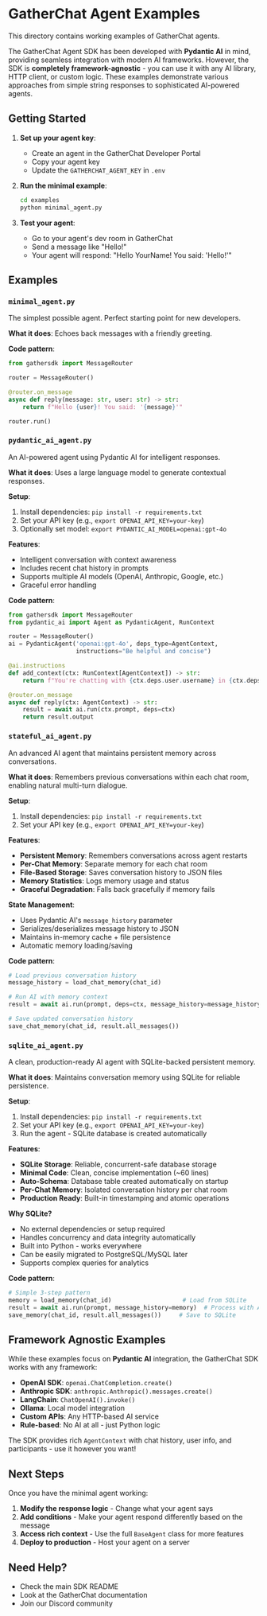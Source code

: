 # GatherChat Agent Examples

This directory contains working examples of GatherChat agents.

The GatherChat Agent SDK has been developed with **Pydantic AI** in mind, providing seamless integration with modern AI frameworks. However, the SDK is **completely framework-agnostic** - you can use it with any AI library, HTTP client, or custom logic. These examples demonstrate various approaches from simple string responses to sophisticated AI-powered agents.

## Getting Started

1. **Set up your agent key**:
   - Create an agent in the GatherChat Developer Portal
   - Copy your agent key
   - Update the `GATHERCHAT_AGENT_KEY` in `.env`

2. **Run the minimal example**:
   ```bash
   cd examples
   python minimal_agent.py
   ```

3. **Test your agent**:
   - Go to your agent's dev room in GatherChat
   - Send a message like "Hello!"
   - Your agent will respond: "Hello YourName! You said: 'Hello!'"

## Examples

### `minimal_agent.py`
The simplest possible agent. Perfect starting point for new developers.

**What it does**: Echoes back messages with a friendly greeting.

**Code pattern**:
```python
from gathersdk import MessageRouter

router = MessageRouter()

@router.on_message
async def reply(message: str, user: str) -> str:
    return f"Hello {user}! You said: '{message}'"

router.run()
```

### `pydantic_ai_agent.py`
An AI-powered agent using Pydantic AI for intelligent responses.

**What it does**: Uses a large language model to generate contextual responses.

**Setup**:
1. Install dependencies: `pip install -r requirements.txt`
2. Set your API key (e.g., `export OPENAI_API_KEY=your-key`)
3. Optionally set model: `export PYDANTIC_AI_MODEL=openai:gpt-4o`

**Features**:
- Intelligent conversation with context awareness
- Includes recent chat history in prompts
- Supports multiple AI models (OpenAI, Anthropic, Google, etc.)
- Graceful error handling

**Code pattern**:
```python
from gathersdk import MessageRouter
from pydantic_ai import Agent as PydanticAgent, RunContext

router = MessageRouter()
ai = PydanticAgent('openai:gpt-4o', deps_type=AgentContext, 
                   instructions="Be helpful and concise")

@ai.instructions
def add_context(ctx: RunContext[AgentContext]) -> str:
    return f"You're chatting with {ctx.deps.user.username} in {ctx.deps.chat.name}"

@router.on_message
async def reply(ctx: AgentContext) -> str:
    result = await ai.run(ctx.prompt, deps=ctx)
    return result.output
```

### `stateful_ai_agent.py`
An advanced AI agent that maintains persistent memory across conversations.

**What it does**: Remembers previous conversations within each chat room, enabling natural multi-turn dialogue.

**Setup**:
1. Install dependencies: `pip install -r requirements.txt`
2. Set your API key (e.g., `export OPENAI_API_KEY=your-key`)

**Features**:
- **Persistent Memory**: Remembers conversations across agent restarts
- **Per-Chat Memory**: Separate memory for each chat room
- **File-Based Storage**: Saves conversation history to JSON files
- **Memory Statistics**: Logs memory usage and status
- **Graceful Degradation**: Falls back gracefully if memory fails

**State Management**:
- Uses Pydantic AI's `message_history` parameter
- Serializes/deserializes message history to JSON
- Maintains in-memory cache + file persistence
- Automatic memory loading/saving

**Code pattern**:
```python
# Load previous conversation history
message_history = load_chat_memory(chat_id)

# Run AI with memory context
result = await ai.run(prompt, deps=ctx, message_history=message_history)

# Save updated conversation history
save_chat_memory(chat_id, result.all_messages())
```

### `sqlite_ai_agent.py`
A clean, production-ready AI agent with SQLite-backed persistent memory.

**What it does**: Maintains conversation memory using SQLite for reliable persistence.

**Setup**:
1. Install dependencies: `pip install -r requirements.txt`
2. Set your API key (e.g., `export OPENAI_API_KEY=your-key`)
3. Run the agent - SQLite database is created automatically

**Features**:
- **SQLite Storage**: Reliable, concurrent-safe database storage
- **Minimal Code**: Clean, concise implementation (~60 lines)
- **Auto-Schema**: Database table created automatically on startup
- **Per-Chat Memory**: Isolated conversation history per chat room
- **Production Ready**: Built-in timestamping and atomic operations

**Why SQLite?**
- No external dependencies or setup required
- Handles concurrency and data integrity automatically  
- Built into Python - works everywhere
- Can be easily migrated to PostgreSQL/MySQL later
- Supports complex queries for analytics

**Code pattern**:
```python
# Simple 3-step pattern
memory = load_memory(chat_id)                    # Load from SQLite
result = await ai.run(prompt, message_history=memory)  # Process with AI
save_memory(chat_id, result.all_messages())     # Save to SQLite
```

## Framework Agnostic Examples

While these examples focus on **Pydantic AI** integration, the GatherChat SDK works with any framework:

- **OpenAI SDK**: `openai.ChatCompletion.create()`
- **Anthropic SDK**: `anthropic.Anthropic().messages.create()`
- **LangChain**: `ChatOpenAI().invoke()`
- **Ollama**: Local model integration
- **Custom APIs**: Any HTTP-based AI service
- **Rule-based**: No AI at all - just Python logic

The SDK provides rich `AgentContext` with chat history, user info, and participants - use it however you want!

## Next Steps

Once you have the minimal agent working:

1. **Modify the response logic** - Change what your agent says
2. **Add conditions** - Make your agent respond differently based on the message
3. **Access rich context** - Use the full `BaseAgent` class for more features
4. **Deploy to production** - Host your agent on a server

## Need Help?

- Check the main SDK README
- Look at the GatherChat documentation
- Join our Discord community